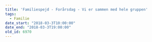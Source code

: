 ```yaml
---
title: 'Familiespejd - Forårsdag - Vi er sammen med hele gruppen'
tags:
  - Familie
date_start: "2018-03-3T10:00:00"
date_end: "2018-03-3T19:00:00"
old_id: 6970
---
```

